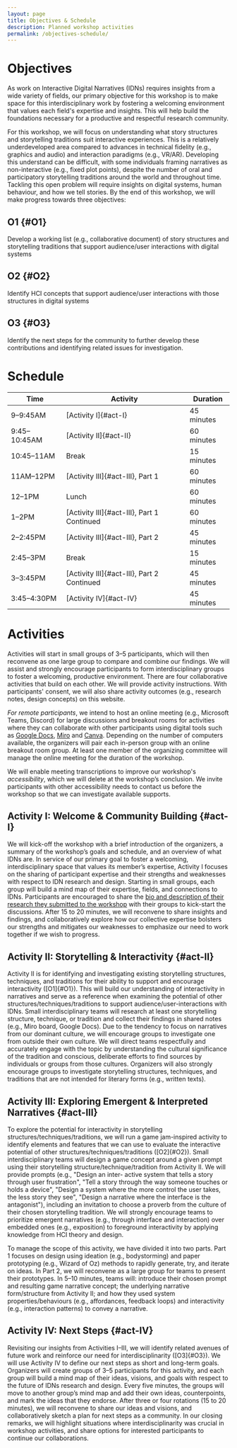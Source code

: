 ```yaml
---
layout: page
title: Objectives & Schedule
description: Planned workshop activities
permalink: /objectives-schedule/
---
```


# Objectives
As work on Interactive Digital Narratives (IDNs) requires insights from a wide variety of fields, our primary objective for this workshop is to make space for this interdisciplinary work by fostering a welcoming environment that values each field's expertise and insights. This will help build the foundations necessary for a productive and respectful research community.

For this workshop, we will focus on understanding what story structures and storytelling traditions suit interactive experiences. This is a relatively underdeveloped area compared to advances in technical fidelity (e.g., graphics and audio) and interaction paradigms (e.g., VR/AR). Developing this understand can be difficult, with some individuals framing narratives as non-interactive (e.g., fixed plot points), despite the number of oral and participatory storytelling traditions around the world and throughout time. Tackling this open problem will require insights on digital systems, human behaviour, and how we tell stories. By the end of this workshop, we will make progress towards three objectives:

## O1 {#O1}
Develop a working list (e.g., collaborative document) of story structures and storytelling traditions that support audience/user interactions with digital systems

## O2 {#O2}
Identify HCI concepts that support audience/user interactions with those structures in digital systems

## O3 {#O3}
Identify the next steps for the community to further develop these contributions and identifying related issues for investigation.

# Schedule

| Time | Activity | Duration |
| ----------- | ----------- | ----------- |
| 9–9:45AM | [Activity I]{#act-I}  | 45 minutes |
| 9:45–10:45AM | [Activity II]{#act-II} | 60 minutes |
| 10:45–11AM | Break | 15 minutes |
| 11AM–12PM | [Activity III]{#act-III}, Part 1 | 60 minutes |
| 12–1PM | Lunch | 60 minutes |
| 1–2PM | [Activity III]{#act-III}, Part 1 Continued | 60 minutes |
| 2–2:45PM | [Activity III]{#act-III}, Part 2 | 45 minutes |
| 2:45–3PM | Break | 15 minutes |
| 3–3:45PM | [Activity III]{#act-III}, Part 2 Continued | 45 minutes |
| 3:45–4:30PM | [Activity IV]{#act-IV} | 45 minutes |

# Activities
Activities will start in small groups of 3–5 participants, which will then reconvene as one large group to compare and combine our findings. We will assist and strongly encourage participants to form interdisciplinary groups to foster a welcoming, productive environment. There are four collaborative activities that build on each other. We will provide activity instructions. With participants' consent, we will also share activity outcomes (e.g., research notes, design concepts) on this website.

_For remote participants_, we intend to host an online meeting (e.g., Microsoft Teams, Discord) for large discussions and breakout rooms for activities where they can collaborate with other participants using digital tools such as [Google Docs](https://docs.google.com), [Miro](https://miro.com/) and [Canva](https://www.canva.com/online-whiteboard/). Depending on the number of computers available, the organizers will pair each in-person group with an online breakout room group. At least one member of the organizing committee will manage the online meeting for the duration of the workshop.

We will enable meeting transcriptions to improve our workshop's _accessibility_, which we will delete at the workshop’s conclusion. We invite participants with other accessibility needs to contact us before the workshop so that we can investigate available supports.

## Activity I: Welcome & Community Building {#act-I}
We will kick-off the workshop with a brief introduction of the organizers, a summary of the workshop’s goals and schedule, and an overview of what IDNs are. In service of our primary goal to foster a welcoming, interdisciplinary space that values its member’s expertise, Activity I focuses on the sharing of participant expertise and their strengths and weaknesses with respect to IDN research and design. Starting in small groups, each group will build a mind map of their expertise, fields, and connections to IDNs. Participants are encouraged to share the [bio and description of their research they submitted to the workshop](https://waterloo-touchlab.github.io/hcni/call-for-participation/) with their groups to kick-start the discussions. After 15 to 20 minutes, we will reconvene to share insights and findings, and collaboratively explore how our collective expertise bolsters our strengths and mitigates our weaknesses to emphasize our need to work together if we wish to progress.

## Activity II: Storytelling & Interactivity {#act-II}
Activity II is for identifying and investigating existing storytelling structures, techniques, and traditions for their ability to support and encourage interactivity ([O1]{#O1}). This will build our understanding of interactivity in narratives and serve as a reference when examining the potential of other structures/techniques/traditions to support audience/user-interactions with IDNs. Small interdisciplinary teams will research at least one storytelling structure, technique, or tradition and collect their findings in shared notes (e.g., Miro board, Google Docs). Due to the tendency to focus on narratives from our dominant culture, we will encourage groups to investigate one from outside their own culture. We will direct teams respectfully and accurately engage with the topic by understanding the cultural significance of the tradition and conscious, deliberate efforts to find sources by individuals or groups from those cultures. Organizers will also strongly encourage groups to investigate storytelling structures, techniques, and traditions that are not intended for literary forms (e.g., written texts).

## Activity III: Exploring Emergent & Interpreted Narratives {#act-III}
To explore the potential for interactivity in storytelling structures/techniques/traditions, we will run a game jam-inspired activity to identify elements and features that we can use to evaluate the interactive potential of other structures/techniques/traditions ([O2]{#O2}). Small interdisciplinary teams will design a game concept around a given prompt using their storytelling structure/technique/tradition from Activity II. We will provide prompts (e.g., "Design an inter-
active system that tells a story through user frustration", "Tell a story through the way someone touches or holds a device", "Design a system where the more control the user takes, the less story they see", "Design a narrative where the interface is the antagonist"), including an invitation to choose a proverb from the culture of their chosen storytelling tradition. We will strongly encourage teams to prioritize emergent narratives (e.g., through interface and interaction) over embedded ones (e.g., exposition) to foreground interactivity by applying knowledge from HCI theory and design. 

To manage the scope of this activity, we have divided it into two parts. Part 1 focuses on design using ideation (e.g., bodystorming) and paper prototyping (e.g., Wizard of Oz) methods to rapidly generate, try, and iterate on ideas. In Part 2, we will reconvene as a large group for teams to present their prototypes. In 5–10 minutes, teams will: introduce their chosen prompt and resulting game narrative concept; the underlying narrative form/structure from Activity II; and how they used system properties/behaviours (e.g., affordances, feedback loops) and interactivity (e.g., interaction patterns) to convey a narrative.

## Activity IV: Next Steps {#act-IV}
Revisiting our insights from Activities I–III, we will identify related avenues of future work and reinforce our need for interdisciplinarity ([O3]{#O3}). We will use Activity IV to define our next steps as short and long-term goals. Organizers will create groups of 3–5 participants for this activity, and each group will build a mind map of their ideas, visions, and goals with respect to the future of IDNs research and design. Every five minutes, the groups will move to another group’s mind map and add their own ideas, counterpoints, and mark the ideas that they endorse. After three or four rotations (15 to 20 minutes), we will reconvene to share our ideas and visions, and collaboratively sketch a plan for next steps as a community. In our closing remarks, we will highlight situations where interdisciplinarity was crucial in workshop activities, and share options for interested participants to continue our collaborations.